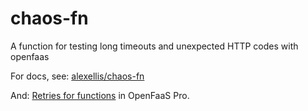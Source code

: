 # chaos-fn

A function for testing long timeouts and unexpected HTTP codes with openfaas

For docs, see: [alexellis/chaos-fn](https://github.com/alexellis/chaos-fn)

And: [Retries for functions](https://docs.openfaas.com/openfaas-pro/retries/) in OpenFaaS Pro.



